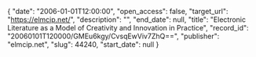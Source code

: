 {
  "date": "2006-01-01T12:00:00", 
  "open_access": false, 
  "target_url": "https://elmcip.net/", 
  "description": "", 
  "end_date": null, 
  "title": "Electronic Literature as a Model of Creativity and Innovation in Practice", 
  "record_id": "20060101T120000/GMEu6kgy/CvsqEwViv7ZhQ==", 
  "publisher": "elmcip.net", 
  "slug": 44240, 
  "start_date": null
}

